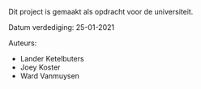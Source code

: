 Dit project is gemaakt als opdracht voor de universiteit.

Datum verdediging: 25-01-2021

Auteurs:
- Lander Ketelbuters
- Joey Koster
- Ward Vanmuysen
